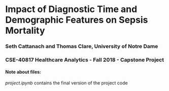 # Impact of Diagnostic Time and Demographic Features on Sepsis Mortality

### Seth Cattanach and Thomas Clare, University of Notre Dame
### CSE-40817 Healthcare Analytics - Fall 2018 - Capstone Project

#### Note about files:

 *project.ipynb* contains the final version of the project code
